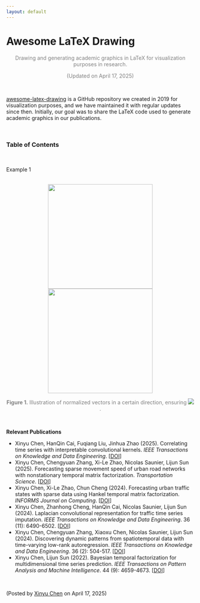 ```yaml
---
layout: default
---
```


# Awesome LaTeX Drawing

<p align="center"><span style="color:gray"> Drawing and generating academic graphics in LaTeX for visualization purposes in research.</span></p>

<p align="center"><span style="color:gray">(Updated on April 17, 2025)</span></p>

<br>

[awesome-latex-drawing](https://github.com/xinychen/awesome-latex-drawing) is a GitHub repository we created in 2019 for visualization purposes, and we have maintained it with regular updates since then. Initially, our goal was to share the LaTeX code used to generate academic graphics in our publications.

<br>

### Table of Contents


<br>

Example 1

<br>

<div style="text-align: center;">
  <img style="display: inline-block; margin: 0 10px;" src="https://spatiotemporal-data.github.io/images/unit_vector_black.png" width="280" />
  <img style="display: inline-block; margin: 0 20px;" src="https://spatiotemporal-data.github.io/images/unit_vector_white.png" width="280" />
</div>

<p style="font-size: 14px; color: gray" align = "center">
<b>Figure 1.</b> Illustration of normalized vectors in a certain direction, ensuring <img style="display: inline;" src="https://latex.codecogs.com/svg.latex?&space;\|\boldsymbol{x}\|_2=1"/>.
</p>

<br>



**Relevant Publications**

- Xinyu Chen, HanQin Cai, Fuqiang Liu, Jinhua Zhao (2025). Correlating time series with interpretable convolutional kernels. *IEEE Transactions on Knowledge and Data Engineering*. [[DOI](https://doi.org/10.1109/TKDE.2025.3550877)]
- Xinyu Chen, Chengyuan Zhang, Xi-Le Zhao, Nicolas Saunier, Lijun Sun (2025). Forecasting sparse movement speed of urban road networks with nonstationary temporal matrix factorization. *Transportation Science*. [[DOI](https://pubsonline.informs.org/doi/abs/10.1287/trsc.2024.0629)]
- Xinyu Chen, Xi-Le Zhao, Chun Cheng (2024). Forecasting urban traffic states with sparse data using Hankel temporal matrix factorization. *INFORMS Journal on Computing*. [[DOI](https://doi.org/10.1287/ijoc.2022.0197)]
- Xinyu Chen, Zhanhong Cheng, HanQin Cai, Nicolas Saunier, Lijun Sun (2024). Laplacian convolutional representation for traffic time series imputation. *IEEE Transactions on Knowledge and Data Engineering*. 36 (11): 6490-6502. [[DOI](https://doi.org/10.1109/TKDE.2024.3419698)]
- Xinyu Chen, Chengyuan Zhang, Xiaoxu Chen, Nicolas Saunier, Lijun Sun (2024). Discovering dynamic patterns from spatiotemporal data with time-varying low-rank autoregression. *IEEE Transactions on Knowledge and Data Engineering*. 36 (2): 504-517. [[DOI](https://doi.org/10.1109/TKDE.2023.3294440)]
- Xinyu Chen, Lijun Sun (2022). Bayesian temporal factorization for multidimensional time series prediction. *IEEE Transactions on Pattern Analysis and Machine Intelligence*. 44 (9): 4659-4673. [[DOI](https://doi.org/10.1109/TPAMI.2021.3066551)]

<br>

<p align="left">(Posted by <a href="https://xinychen.github.io/">Xinyu Chen</a> on April 17, 2025)</p>
